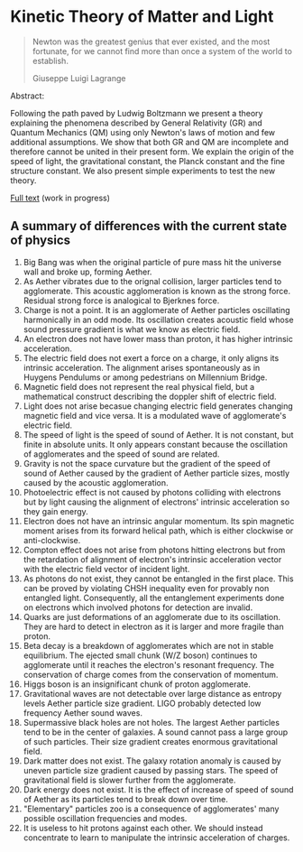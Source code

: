 # Kinetic Theory of Matter and Light

> Newton was the greatest genius that ever existed, and the most fortunate, for we cannot find more than once a system of the world to establish.
> 
> Giuseppe Luigi Lagrange


Abstract:

Following the path paved by Ludwig Boltzmann we present a theory
explaining the phenomena described by General Relativity (GR) and Quantum
Mechanics (QM) using only Newton's laws of motion and few additional
assumptions. We show that both GR and QM are incomplete and therefore cannot be united in their present form.
We explain the origin of the speed of light, the gravitational
constant, the Planck constant and the fine structure constant. We
also present simple experiments to test the new theory.


[Full text](/main.md) (work in progress)

## A summary of differences with the current state of physics

1. Big Bang was when the original particle of pure mass hit the universe wall and broke up, forming Aether.
1. As Aether vibrates due to the orignal collision, larger particles tend to agglomerate. This acoustic agglomeration is known as the strong force. 
   Residual strong force is analogical to Bjerknes force. 
1. Charge is not a point. It is an agglomerate of Aether particles oscillating harmonically in an odd mode.
   Its oscillation creates acoustic field whose sound pressure gradient is what we know as electric field.
1. An electron does not have lower mass than proton, it has higher intrinsic acceleration.
1. The electric field does not exert a force on a charge, it only aligns its intrinsic acceleration.
   The alignment arises spontaneously as in Huygens Pendulums or among pedestrians on Millennium Bridge.
1. Magnetic field does not represent the real physical field, but a mathematical construct describing the doppler shift of electric field.
1. Light does not arise becasue changing electric field generates changing magnetic field and vice versa. It is a modulated wave of agglomerate's electric field.
1. The speed of light is the speed of sound of Aether.
   It is not constant, but finite in absolute units.
   It only appears constant because the oscillation of agglomerates and the speed of sound are related.
1. Gravity is not the space curvature but the gradient of the speed of sound of Aether caused by the gradient of Aether particle sizes, mostly caused by the acoustic agglomeration.
1. Photoelectric effect is not caused by photons colliding with electrons but by light causing the alignment of electrons' intrinsic acceleration so they gain energy.
1. Electron does not have an intrinsic angular momentum. Its spin magnetic moment arises from its forward helical path, which is either clockwise or anti-clockwise.
1. Compton effect does not arise from photons hitting electrons but from the retardation of alignment of electron's intrinsic acceleration vector with the electric field vector of incident light.
1. As photons do not exist, they cannot be entangled in the first place. This can be proved by violating CHSH inequality even for provably non entangled light.
   Consequently, all the entanglement experiments done on electrons which involved photons for detection are invalid.
1. Quarks are just deformations of an agglomerate due to its oscillation. They are hard to detect in electron as it is larger and more fragile than proton.
1. Beta decay is a breakdown of agglomerates which are not in stable equilibrium. The ejected small chunk (W/Z boson) continues to agglomerate until it reaches the electron's resonant frequency.
   The conservation of charge comes from the conservation of momentum.
1. Higgs boson is an insignificant chunk of proton agglomerate.
1. Gravitational waves are not detectable over large distance as entropy levels Aether particle size gradient. LIGO probably detected low frequency Aether sound waves.
1. Supermassive black holes are not holes. The largest Aether particles tend to be in the center of galaxies. A sound cannot pass a large group of such particles.
   Their size gradient creates enormous gravitational field. 
1. Dark matter does not exist. The galaxy rotation anomaly is caused by uneven particle size gradient caused by passing stars. The speed of gravitational field is slower further from the agglomerate.
1. Dark energy does not exist. It is the effect of increase of speed of sound of Aether as its particles tend to break down over time. 
1. "Elementary" particles zoo is a consequence of agglomerates' many possible oscillation frequencies and modes.
1. It is useless to hit protons against each other. We should instead concentrate to learn to manipulate the intrinsic acceleration of charges.

